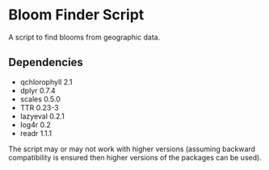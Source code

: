 # Bloom Finder Script

A script to find blooms from geographic data.

## Dependencies

- qchlorophyll  2.1
- dplyr         0.7.4
- scales        0.5.0
- TTR           0.23-3
- lazyeval      0.2.1
- log4r         0.2
- readr         1.1.1

The script may or may not work with higher versions (assuming backward compatibility is ensured then higher versions of the packages can be used).
